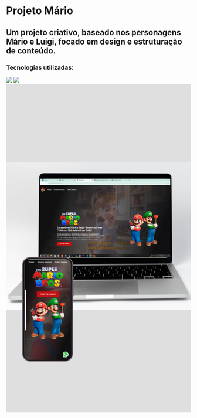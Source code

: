 <h1>Projeto Mário</h1>

<h2>Um projeto criativo, baseado nos personagens Mário e Luigi, focado em design e estruturação de conteúdo.</h2>

<h3>Tecnologias utilizadas:</h3>
<img src="https://img.shields.io/badge/HTML5-E34F26?style=for-the-badge&logo=html5&logoColor=white"/>
<img src="https://img.shields.io/badge/CSS3-1572B6?style=for-the-badge&logo=css3&logoColor=white"/>

<img src="https://github.com/AndreOliveira97-Dev/Projeto-Mario/blob/main/img/img-mario-github.png?raw=true" width="900" heigth="300"/>

